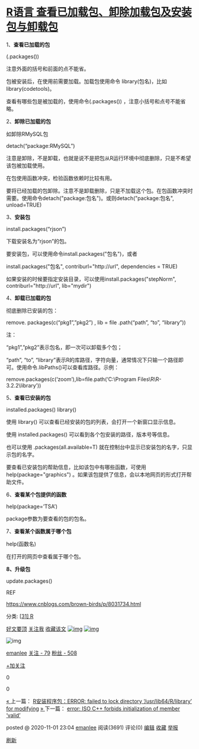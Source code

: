 # [R语言 查看已加载包、卸除加载包及安装包与卸载包](https://www.cnblogs.com/emanlee/p/13912266.html)



1、**查看已加载的包**

(.packages())

注意外面的括号和前面的点不能省。

包被安装后，在使用前需要加载。加载包使用命令 library(包名)，比如library(codetools)。

查看有哪些包是被加载的，使用命令(.packages()) ，注意小括号和点号不能省略。



2、**卸除已加载的包**

如卸除RMySQL包

detach(“package:RMySQL”)

注意是卸除，不是卸载，也就是说不是把包从R运行环境中彻底删除，只是不希望该包被加载使用。

在包使用函数冲突，检验函数依赖时比较有用。

 

要将已经加载的包卸除。注意不是卸载删除，只是不加载这个包。在包函数冲突时需要。使用命令detach("package:包名")。或则detach("package:包名", unload=TRUE)



3、**安装包**

install.packages(“rjson”)

下载安装名为“rjson”的包。

 

要安装包，可以使用命令install.packages("包名")，或者

install.packages("包名", contriburl="http://url",  dependencies = TRUE)

如果安装的时候要指定安装目录，可以使用install.packages("stepNorm", contriburl="http://url", lib="mydir")



4、**卸载已加载的包**

彻底删除已安装的包：

remove. packages(c(“pkg1”,”pkg2”) , lib = file .path(“path”, “to”, “library”))

注：

“pkg1”,”pkg2”表示包名，即一次可以卸载多个包；

“path”, “to”, “library”表示R的库路径，字符向量，通常情况下只输一个路径即可。使用命令.libPaths()可以查看库路径。示例：

remove.packages(c(‘zoom’),lib=file.path(‘C:\\Program Files\\R\\R-3.2.2\\library’))

 
5、**查看已安装的包**

installed.packages()
library()

使用 library() 可以查看已经安装的包的列表，会打开一个新窗口显示信息。

使用 installed.packages() 可以看到各个包安装的路径，版本号等信息。

也可以使用 .packages(all.available=T)  就在控制台中显示已安装包的名字，只显示包的名字。

要查看已安装包的帮助信息，比如该包中有哪些函数，可使用 help(package="graphics") 。如果该包提供了信息，会以本地网页的形式打开帮助文件。



6、**查看某个包提供的函数**

help(package=’TSA’)

package参数为要查看的包的包名。



7、**查看某个函数属于哪个包**

help(函数名)

在打开的网页中查看属于哪个包。

 

**8、升级包**

update.packages()

 

REF

https://www.cnblogs.com/brown-birds/p/8031734.html



分类: [[31\] R](https://www.cnblogs.com/emanlee/category/679689.html)

[好文要顶](javascript:void(0);) [关注我](javascript:void(0);) [收藏该文](javascript:void(0);) [![img](https://common.cnblogs.com/images/icon_weibo_24.png)](javascript:void(0);) [![img](https://common.cnblogs.com/images/wechat.png)](javascript:void(0);)

![img](https://pic.cnblogs.com/face/sample_face.gif)

[emanlee](https://home.cnblogs.com/u/emanlee/)
[关注 - 79](https://home.cnblogs.com/u/emanlee/followees/)
[粉丝 - 508](https://home.cnblogs.com/u/emanlee/followers/)





[+加关注](javascript:void(0);)

0

0







[« ](https://www.cnblogs.com/emanlee/p/13911925.html)上一篇： [R安装程序包：ERROR: failed to lock directory ‘/usr/lib64/R/library’ for modifying](https://www.cnblogs.com/emanlee/p/13911925.html)
[» ](https://www.cnblogs.com/emanlee/p/13912776.html)下一篇： [error: ISO C++ forbids initialization of member ‘valid’](https://www.cnblogs.com/emanlee/p/13912776.html)

posted @ 2020-11-01 23:04  [emanlee](https://www.cnblogs.com/emanlee/)  阅读(3691)  评论(0)  [编辑](https://i.cnblogs.com/EditPosts.aspx?postid=13912266)  [收藏](javascript:void(0))  [举报](javascript:void(0))









[刷新](javascript:void(0);)